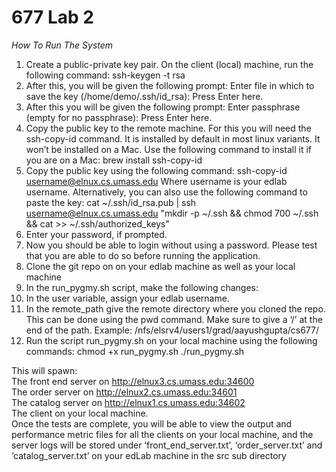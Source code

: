 # 677 Lab 2

*How To Run The System*

1. Create a public-private key pair.
On the client (local) machine, run the following command:
ssh-keygen -t rsa
2. After this, you will be given the following prompt:
Enter file in which to save the key (/home/demo/.ssh/id_rsa):
Press Enter here.
3. After this you will be given the following prompt:
Enter passphrase (empty for no passphrase):
Press Enter here.
4. Copy the public key to the remote machine. For this you will need the ssh-copy-id command. It is installed by default in most linux variants. It won’t be installed on a Mac. Use the following command to install it if you are on a Mac:
    brew install ssh-copy-id
5. Copy the public key using the following command:
ssh-copy-id username@elnux.cs.umass.edu
Where username is your edlab username. Alternatively, you can also use the following command to paste the key:
cat ~/.ssh/id_rsa.pub | ssh username@elnux.cs.umass.edu "mkdir -p ~/.ssh && chmod 700 ~/.ssh && cat >>  ~/.ssh/authorized_keys"
6. Enter your password, if prompted.
7. Now you should be able to login without using a password. Please test that you are able to do so before running the application.
8. Clone the git repo on on your edlab machine as well as your local machine
9. In the run_pygmy.sh script, make the following changes:
10. In the user variable, assign your edlab username.
11. In the remote_path give the remote directory where you cloned the repo. This can be done using the pwd command. Make sure to give a ‘/’ at the end of the path.
Example: /nfs/elsrv4/users1/grad/aayushgupta/cs677/
12. Run the script run_pygmy.sh on your local machine using the following commands:
	chmod +x run_pygmy.sh
	./run_pygmy.sh

This will spawn:  
The front end server on http://elnux3.cs.umass.edu:34600  
The order server on http://elnux2.cs.umass.edu:34601  
The catalog server on http://elnux1.cs.umass.edu:34602  
The client on your local machine.  
Once the tests are complete, you will be able to view the output and performance metric files for all the clients on your local machine, and the server logs will be stored under ‘front_end_server.txt’, ‘order_server.txt’ and ‘catalog_server.txt’ on your edLab machine in the src sub directory
